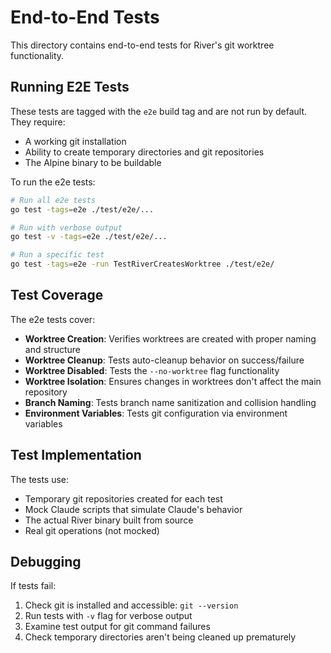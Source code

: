 # End-to-End Tests

This directory contains end-to-end tests for River's git worktree functionality.

## Running E2E Tests

These tests are tagged with the `e2e` build tag and are not run by default. They require:
- A working git installation
- Ability to create temporary directories and git repositories
- The Alpine binary to be buildable

To run the e2e tests:

```bash
# Run all e2e tests
go test -tags=e2e ./test/e2e/...

# Run with verbose output
go test -v -tags=e2e ./test/e2e/...

# Run a specific test
go test -tags=e2e -run TestRiverCreatesWorktree ./test/e2e/
```

## Test Coverage

The e2e tests cover:
- **Worktree Creation**: Verifies worktrees are created with proper naming and structure
- **Worktree Cleanup**: Tests auto-cleanup behavior on success/failure
- **Worktree Disabled**: Tests the `--no-worktree` flag functionality
- **Worktree Isolation**: Ensures changes in worktrees don't affect the main repository
- **Branch Naming**: Tests branch name sanitization and collision handling
- **Environment Variables**: Tests git configuration via environment variables

## Test Implementation

The tests use:
- Temporary git repositories created for each test
- Mock Claude scripts that simulate Claude's behavior
- The actual River binary built from source
- Real git operations (not mocked)

## Debugging

If tests fail:
1. Check git is installed and accessible: `git --version`
2. Run tests with `-v` flag for verbose output
3. Examine test output for git command failures
4. Check temporary directories aren't being cleaned up prematurely